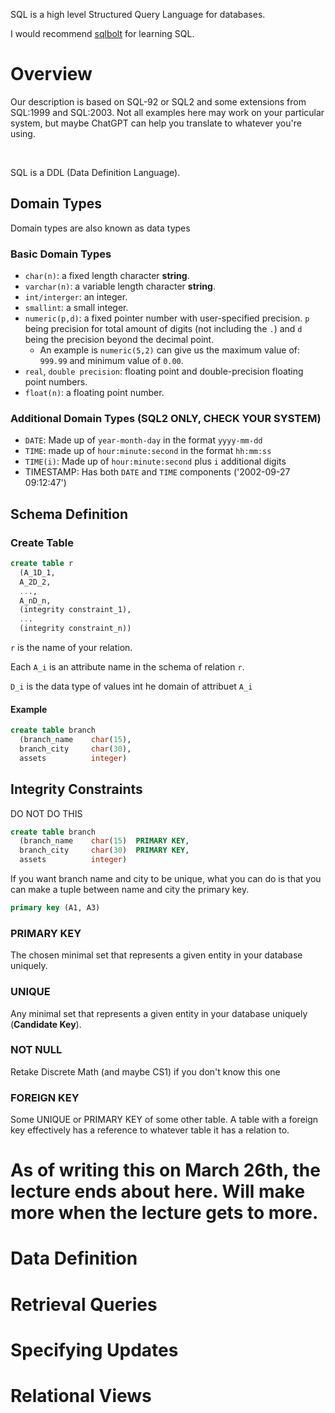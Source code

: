 SQL is a high level Structured Query Language for databases. 

I would recommend [sqlbolt](sqlbolt.com) for learning SQL.

# Overview
Our description is based on SQL-92 or SQL2 and some extensions from SQL:1999 and SQL:2003. Not all examples here may work on your particular system, but maybe ChatGPT can help you translate to whatever you're using. 

<br>

SQL is a DDL (Data Definition Language).

## Domain Types
Domain types are also known as data types
### Basic Domain Types
* `char(n)`: a fixed length character **string**.
* `varchar(n)`: a variable length character **string**.
* `int/interger`: an integer.
* `smallint`: a small integer.
* `numeric(p,d)`: a fixed pointer number with user-specified precision. `p` being precision for total amount of digits (not including the `.`) and `d` being the precision beyond the decimal point.
  * An example is `numeric(5,2)` can give us the maximum value of: `999.99` and minimum value of `0.00`.
* `real`, `double precision`: floating point and double-precision floating point numbers.
* `float(n)`: a floating point number.
### Additional Domain Types (SQL2 ONLY, CHECK YOUR SYSTEM)
* `DATE`: Made up of `year-month-day` in the format `yyyy-mm-dd`
* `TIME`: made up of `hour:minute:second` in the format `hh:mm:ss`
* `TIME(i)`: Made up of `hour:minute:second` plus `i` additional digits
* TIMESTAMP: Has both `DATE` and `TIME` components ('2002-09-27 09:12:47')


## Schema Definition
### Create Table
```SQL
create table r
  (A_1D_1,
  A_2D_2,
  ...,
  A_nD_n,
  (integrity constraint_1),
  ...
  (integrity constraint_n))
```
`r` is the name of your relation.

Each `A_i` is an attribute name in the schema of relation `r`.

`D_i` is the data type of values int he domain of attribuet `A_i`

#### Example
```SQL
create table branch
  (branch_name    char(15),
  branch_city     char(30),
  assets          integer)
```

## Integrity Constraints
DO NOT DO THIS
```SQL
create table branch
  (branch_name    char(15)  PRIMARY KEY,
  branch_city     char(30)  PRIMARY KEY,
  assets          integer)
```
If you want branch name and city to be unique, what you can do is that you can make a tuple between name and city the primary key.
```SQL
primary key (A1, A3)
```
### PRIMARY KEY
The chosen minimal set that represents a given entity in your database uniquely.
### UNIQUE
Any minimal set that represents a given entity in your database uniquely (**Candidate Key**).
### NOT NULL
Retake Discrete Math (and maybe CS1) if you don't know this one
### FOREIGN KEY
Some UNIQUE or PRIMARY KEY of some other table. A table with a foreign key effectively has a reference to whatever table it has a relation to. 

# As of writing this on March 26th, the lecture ends about here. Will make more when the lecture gets to more. 

# Data Definition


# Retrieval Queries

# Specifying Updates

# Relational Views
